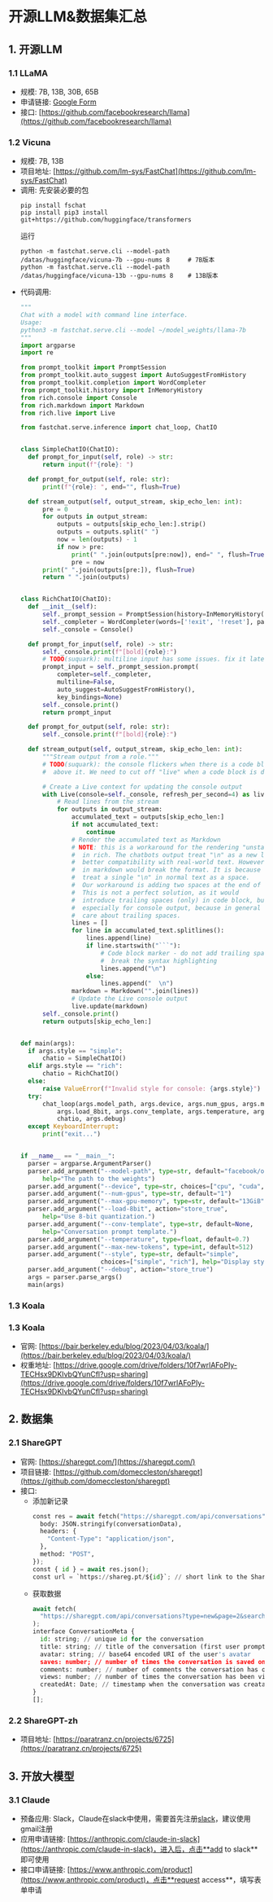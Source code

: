 # 开源LLM&数据集汇总

## 1. 开源LLM

### 1.1 LLaMA
- 规模: 7B, 13B, 30B, 65B
- 申请链接: [Google Form](https://docs.google.com/forms/d/e/1FAIpQLSfqNECQnMkycAp2jP4Z9TFX0cGR4uf7b_fBxjY_OjhJILlKGA/viewform)
- 接口: [https://github.com/facebookresearch/llama](https://github.com/facebookresearch/llama)

### 1.2 Vicuna
- 规模: 7B, 13B
- 项目地址: [https://github.com/lm-sys/FastChat](https://github.com/lm-sys/FastChat)
- 调用:
  先安装必要的包
  ```shell
  pip install fschat
  pip install pip3 install git+https://github.com/huggingface/transformers
  ```
  运行
  ```shell
  python -m fastchat.serve.cli --model-path /datas/huggingface/vicuna-7b --gpu-nums 8     # 7B版本
  python -m fastchat.serve.cli --model-path /datas/huggingface/vicuna-13b --gpu-nums 8    # 13B版本
  ```
- 代码调用: 
  ```python
  """
  Chat with a model with command line interface.
  Usage:
  python3 -m fastchat.serve.cli --model ~/model_weights/llama-7b
  """
  import argparse
  import re

  from prompt_toolkit import PromptSession
  from prompt_toolkit.auto_suggest import AutoSuggestFromHistory
  from prompt_toolkit.completion import WordCompleter
  from prompt_toolkit.history import InMemoryHistory
  from rich.console import Console
  from rich.markdown import Markdown
  from rich.live import Live

  from fastchat.serve.inference import chat_loop, ChatIO


  class SimpleChatIO(ChatIO):
    def prompt_for_input(self, role) -> str:
        return input(f"{role}: ")

    def prompt_for_output(self, role: str):
        print(f"{role}: ", end="", flush=True)

    def stream_output(self, output_stream, skip_echo_len: int):
        pre = 0
        for outputs in output_stream:
            outputs = outputs[skip_echo_len:].strip()
            outputs = outputs.split(" ")
            now = len(outputs) - 1
            if now > pre:
                print(" ".join(outputs[pre:now]), end=" ", flush=True)
                pre = now
        print(" ".join(outputs[pre:]), flush=True)
        return " ".join(outputs)


  class RichChatIO(ChatIO):
    def __init__(self):
        self._prompt_session = PromptSession(history=InMemoryHistory())
        self._completer = WordCompleter(words=['!exit', '!reset'], pattern=re.compile('$'))
        self._console = Console()

    def prompt_for_input(self, role) -> str:
        self._console.print(f"[bold]{role}:")
        # TODO(suquark): multiline input has some issues. fix it later.
        prompt_input = self._prompt_session.prompt(
            completer=self._completer,
            multiline=False,
            auto_suggest=AutoSuggestFromHistory(),
            key_bindings=None)
        self._console.print()
        return prompt_input

    def prompt_for_output(self, role: str):
        self._console.print(f"[bold]{role}:")

    def stream_output(self, output_stream, skip_echo_len: int):
        """Stream output from a role."""
        # TODO(suquark): the console flickers when there is a code block
        #  above it. We need to cut off "live" when a code block is done.

        # Create a Live context for updating the console output
        with Live(console=self._console, refresh_per_second=4) as live:
            # Read lines from the stream
            for outputs in output_stream:
                accumulated_text = outputs[skip_echo_len:]
                if not accumulated_text:
                    continue
                # Render the accumulated text as Markdown
                # NOTE: this is a workaround for the rendering "unstandard markdown"
                #  in rich. The chatbots output treat "\n" as a new line for
                #  better compatibility with real-world text. However, rendering
                #  in markdown would break the format. It is because standard markdown
                #  treat a single "\n" in normal text as a space.
                #  Our workaround is adding two spaces at the end of each line.
                #  This is not a perfect solution, as it would
                #  introduce trailing spaces (only) in code block, but it works well
                #  especially for console output, because in general the console does not
                #  care about trailing spaces.
                lines = []
                for line in accumulated_text.splitlines():
                    lines.append(line)
                    if line.startswith("```"):
                        # Code block marker - do not add trailing spaces, as it would
                        #  break the syntax highlighting
                        lines.append("\n")
                    else:
                        lines.append("  \n")
                markdown = Markdown("".join(lines))
                # Update the Live console output
                live.update(markdown)
        self._console.print()
        return outputs[skip_echo_len:]


  def main(args):
    if args.style == "simple":
        chatio = SimpleChatIO()
    elif args.style == "rich":
        chatio = RichChatIO()
    else:
        raise ValueError(f"Invalid style for console: {args.style}")
    try:
        chat_loop(args.model_path, args.device, args.num_gpus, args.max_gpu_memory,
            args.load_8bit, args.conv_template, args.temperature, args.max_new_tokens,
            chatio, args.debug)
    except KeyboardInterrupt:
        print("exit...")


  if __name__ == "__main__":
    parser = argparse.ArgumentParser()
    parser.add_argument("--model-path", type=str, default="facebook/opt-350m",
        help="The path to the weights")
    parser.add_argument("--device", type=str, choices=["cpu", "cuda", "mps"], default="cuda")
    parser.add_argument("--num-gpus", type=str, default="1")
    parser.add_argument("--max-gpu-memory", type=str, default="13GiB")
    parser.add_argument("--load-8bit", action="store_true",
        help="Use 8-bit quantization.")
    parser.add_argument("--conv-template", type=str, default=None,
        help="Conversation prompt template.")
    parser.add_argument("--temperature", type=float, default=0.7)
    parser.add_argument("--max-new-tokens", type=int, default=512)
    parser.add_argument("--style", type=str, default="simple",
                        choices=["simple", "rich"], help="Display style.")
    parser.add_argument("--debug", action="store_true")
    args = parser.parse_args()
    main(args)
  ```
  
### 1.3 Koala

### 1.3 Koala
- 官网: [https://bair.berkeley.edu/blog/2023/04/03/koala/](https://bair.berkeley.edu/blog/2023/04/03/koala/)
- 权重地址: [https://drive.google.com/drive/folders/10f7wrlAFoPIy-TECHsx9DKIvbQYunCfl?usp=sharing](https://drive.google.com/drive/folders/10f7wrlAFoPIy-TECHsx9DKIvbQYunCfl?usp=sharing)

## 2. 数据集

### 2.1 ShareGPT
- 官网: [https://sharegpt.com/](https://sharegpt.com/)
- 项目链接: [https://github.com/domeccleston/sharegpt](https://github.com/domeccleston/sharegpt)
- 接口: 
  - 添加新记录
    ```python
    const res = await fetch("https://sharegpt.com/api/conversations", {
      body: JSON.stringify(conversationData),
      headers: {
        "Content-Type": "application/json",
      },
      method: "POST",
    });
    const { id } = await res.json();
    const url = `https://shareg.pt/${id}`; // short link to the ShareGPT post
    ```
  - 获取数据
    ```python
    await fetch(
      "https://sharegpt.com/api/conversations?type=new&page=2&search=python"
    );
    interface ConversationMeta {
      id: string; // unique id for the conversation
      title: string; // title of the conversation (first user prompt)
      avatar: string; // base64 encoded URI of the user's avatar
      saves: number; // number of times the conversation is saved on ShareGPT
      comments: number; // number of comments the conversation has on ShareGPT
      views: number; // number of times the conversation has been viewed on ShareGPT
      createdAt: Date; // timestamp when the conversation was creataed
    }
    [];
    ```
    
### 2.2 ShareGPT-zh
- 项目地址: [https://paratranz.cn/projects/6725](https://paratranz.cn/projects/6725)

## 3. 开放大模型

### 3.1 Claude
- 预备应用: Slack，Claude在slack中使用，需要首先注册[slack](https://www.slack.com)，建议使用gmail注册
- 应用申请链接: [https://anthropic.com/claude-in-slack](https://anthropic.com/claude-in-slack)，进入后，点击**add to slack**即可使用
- 接口申请链接: [https://www.anthropic.com/product](https://www.anthropic.com/product)，点击**request access**，填写表单申请
